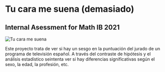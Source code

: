 # Tu cara me suena (demasiado)
## Internal Asessment for Math IB 2021

![Tu cara me suena](https://encrypted-tbn0.gstatic.com/images?q=tbn%3AANd9GcQ7-5BLg2N0IviOEAJrZdL6DyXhRM5MqStxOQ&usqp=CAU)

Este proyecto trata de ver si hay un sesgo en la puntuación del jurado de un programa de televisión español. A través del contraste de hipótesis y el análisis estadístico seintenta ver si hay diferencias significativas según el sexo, la edad, la profesión, etc.

